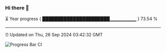 ### Hi there 👋

⏳ Year progress { ██████████████████████▁▁▁▁▁▁▁▁ } 73.54 %

---

⏰ Updated on Thu, 26 Sep 2024 03:42:32 GMT

![Progress Bar CI](https://github.com/IshwaranRudhara/GIT-ACTION/workflows/Progress%20Bar%20CI/badge.svg)
